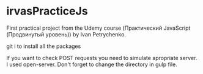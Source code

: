 # irvasPracticeJs

First practical project from the Udemy course (Практический JavaScript (Продвинутый уровень)) by Ivan Petrychenko.

git i to install all the packages

If you want to check POST requests you need to simulate apropriate server. I used open-server. Don't forget to change the directory in gulp file.
